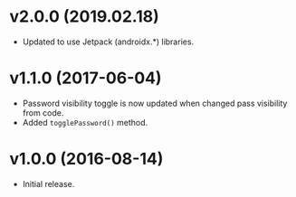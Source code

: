 v2.0.0 (2019.02.18)
===================
 * Updated to use Jetpack (androidx.*) libraries.

v1.1.0 (2017-06-04)
===================
 * Password visibility toggle is now updated when changed pass visibility from code.
 * Added `togglePassword()` method.

v1.0.0 (2016-08-14)
===================
 * Initial release.

